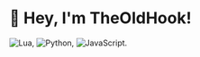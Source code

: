 # 👋 Hey, I'm TheOldHook!


![Lua](https://img.shields.io/badge/-Lua-2C2D72?style=flat-square&logo=lua&logoColor=white), 
![Python](https://img.shields.io/badge/-Python-3776AB?style=flat-square&logo=python&logoColor=white),
![JavaScript](https://img.shields.io/badge/-JavaScript-F7DF1E?style=flat-square&logo=javascript&logoColor=white).

